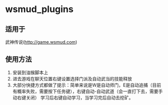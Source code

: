 # wsmud_plugins
## 适用于
武神传说(http://game.wsmud.com)

## 使用方法
1. 安装到油猴脚本上
2. 进去游戏在聊天位置右键设置选择门派及自动武当的技能释放
3. 大部分快捷方式都做了提示：简单来说是W是自动师门，E是自动追捕（目前有概率失败，需要按下任务键），右键自动-自动武道（会一直打下去，需要手动右键关闭）
学习后右键自动学习，当学习完后自动去挖矿。
